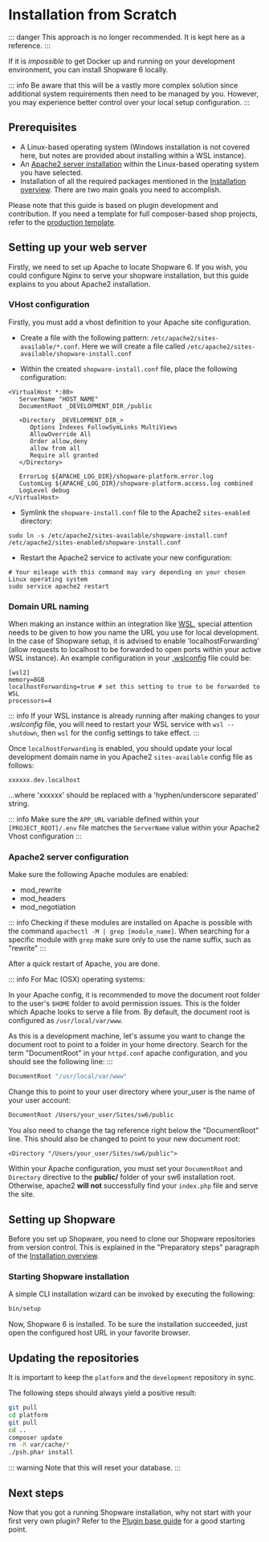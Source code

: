 # Installation from Scratch

::: danger
This approach is no longer recommended. It is kept here as a reference.
:::

If it is *impossible* to get Docker up and running on your development environment, you can install Shopware 6 locally.

::: info
Be aware that this will be a vastly more complex solution since additional system requirements then need to be managed by you. However, you may experience better control over your local setup configuration.
:::

## Prerequisites

- A Linux-based operating system (Windows installation is not covered here, but notes are provided about installing within a WSL instance).
- An [Apache2 server installation](https://httpd.apache.org/docs/2.4/install.html) within the Linux-based operating system you have selected.
- Installation of all the required packages mentioned in the [Installation overview](overview). There are two main goals you need to accomplish.

Please note that this guide is based on plugin development and contribution. If you need a template for full composer-based shop projects, refer to the [production template](https://github.com/shopware/production).

## Setting up your web server

Firstly, we need to set up Apache to locate Shopware 6. If you wish, you could configure Nginx to serve your shopware installation, but this guide explains to you about Apache2 installation.

### VHost configuration

Firstly, you must add a vhost definition to your Apache site configuration.

- Create a file with the following pattern: `/etc/apache2/sites-available/*.conf`.
Here we will create a file called `/etc/apache2/sites-available/shopware-install.conf`

- Within the created `shopware-install.conf` file, place the following configuration:

```text
<VirtualHost *:80>
   ServerName "HOST_NAME"
   DocumentRoot _DEVELOPMENT_DIR_/public

   <Directory _DEVELOPMENT_DIR_>
      Options Indexes FollowSymLinks MultiViews
      AllowOverride All
      Order allow,deny
      allow from all
      Require all granted
   </Directory>

   ErrorLog ${APACHE_LOG_DIR}/shopware-platform.error.log
   CustomLog ${APACHE_LOG_DIR}/shopware-platform.access.log combined
   LogLevel debug
</VirtualHost>
```

- Symlink the `shopware-install.conf` file to the Apache2 `sites-enabled` directory:

```shell
sudo ln -s /etc/apache2/sites-available/shopware-install.conf /etc/apache2/sites-enabled/shopware-install.conf
```

- Restart the Apache2 service to activate your new configuration:

```shell
# Your mileage with this command may vary depending on your chosen Linux operating system
sudo service apache2 restart
```

### Domain URL naming

When making an instance within an integration like [WSL](https://docs.microsoft.com/en-us/windows/wsl/about), special attention needs to be given to how you name the URL you use for local development. In the case of Shopware setup, it is advised to enable 'localhostForwarding' (allow requests to localhost to be forwarded to open ports within your active WSL instance). An example configuration in your [.wslconfig](https://docs.microsoft.com/en-us/windows/wsl/wsl-config#wslconfig) file could be:

```text
[wsl2]
memory=8GB
localhostForwarding=true # set this setting to true to be forwarded to WSL
processors=4
```

::: info
If your WSL instance is already running after making changes to your *.wslconfig* file, you will need to restart your WSL service with `wsl --shutdown`, then `wsl` for the config settings to take effect.
:::

Once `localhostForwarding` is enabled, you should update your local development domain name in you Apache2 `sites-available` config file as follows:

```text
xxxxxx.dev.localhost
```

...where 'xxxxxx' should be replaced with a 'hyphen/underscore separated' string.

::: info
Make sure the `APP_URL` variable defined within your `[PROJECT_ROOT]/.env` file matches the `ServerName` value within your Apache2 Vhost configuration
:::

### Apache2 server configuration

Make sure the following Apache modules are enabled:

- mod\_rewrite
- mod\_headers
- mod\_negotiation

::: info
Checking if these modules are installed on Apache is possible with the command `apachectl -M | grep [module_name]`. When searching for a specific module with `grep` make sure only to use the name suffix, such as "rewrite"
:::

After a quick restart of Apache, you are done.

::: info
For Mac (OSX) operating systems:

In your Apache config, it is recommended to move the document root folder to the user's `$HOME` folder to avoid permission issues. This is the folder which Apache looks to serve a file from. By default, the document root is configured as `/usr/local/var/www`.

As this is a development machine, let's assume you want to change the document root to point to a folder in your home directory. Search for the term "DocumentRoot" in your `httpd.conf` apache configuration, and you should see the following line:
:::

```bash
DocumentRoot "/usr/local/var/www"
```

Change this to point to your user directory where your\_user is the name of your user account:

```bash
DocumentRoot /Users/your_user/Sites/sw6/public
```

You also need to change the tag reference right below the "DocumentRoot" line. This should also be changed to point to your new document root:

```text
<Directory "/Users/your_user/Sites/sw6/public">
```

Within your Apache configuration, you must set your `DocumentRoot` and `Directory` directive to the **public/** folder of your sw6 installation root. Otherwise, apache2 **will not** successfully find your `index.php` file and serve the site.

## Setting up Shopware

Before you set up Shopware, you need to clone our Shopware repositories from version control. This is explained in the "Preparatory steps" paragraph of the [Installation overview](overview).

### Starting Shopware installation

A simple CLI installation wizard can be invoked by executing the following:

```bash
bin/setup
```

Now, Shopware 6 is installed. To be sure the installation succeeded, just open the configured host URL in your favorite browser.

## Updating the repositories

It is important to keep the `platform` and the `development` repository in sync.

The following steps should always yield a positive result:

```bash
git pull
cd platform
git pull
cd ..
composer update
rm -R var/cache/*
./psh.phar install
```

::: warning
Note that this will reset your database.
:::

## Next steps

Now that you got a running Shopware installation, why not start with your first very own plugin? Refer to the [Plugin base guide](../../plugins/plugins/plugin-base-guide) for a good starting point.
